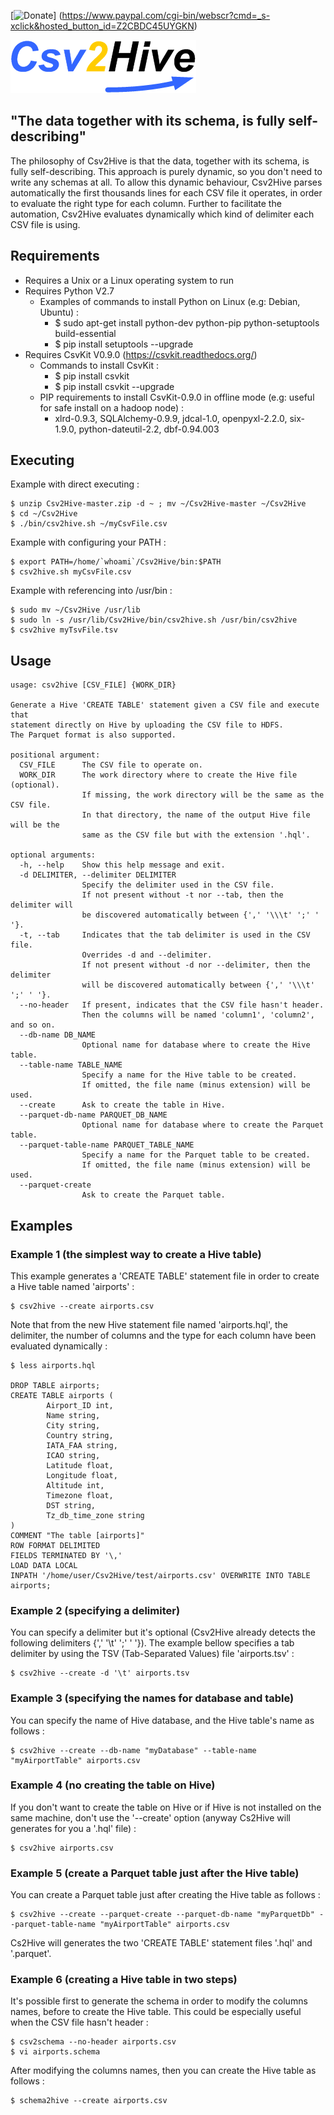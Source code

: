 [![Donate](https://www.paypalobjects.com/en_US/i/btn/btn_donateCC_LG.gif "Donate for Csv2Hive")]
(https://www.paypal.com/cgi-bin/webscr?cmd=_s-xclick&hosted_button_id=Z2CBDC45UYGKN)

![](/Csv2Hive.png "Csv2Hive")

## "The data together with its schema, is fully self-describing"

The philosophy of Csv2Hive is that the data, together with its schema, is fully self-describing. This approach is purely dynamic, so you don't need to write any schemas at all. To allow this dynamic behaviour, Csv2Hive parses automatically the first thousands lines for each CSV file it operates, in order to evaluate the right type for each column. Further to facilitate the automation, Csv2Hive evaluates dynamically which kind of delimiter each CSV file is using.

## Requirements
* Requires a Unix or a Linux operating system to run
* Requires Python V2.7
  * Examples of commands to install Python on Linux (e.g: Debian, Ubuntu) :
    * $ sudo apt-get install python-dev python-pip python-setuptools build-essential
    * $ pip install setuptools --upgrade
* Requires CsvKit V0.9.0 (https://csvkit.readthedocs.org/)
  * Commands to install CsvKit :
    * $ pip install csvkit
    * $ pip install csvkit --upgrade
  * PIP requirements to install CsvKit-0.9.0 in offline mode (e.g: useful for safe install on a hadoop node) :
    * xlrd-0.9.3, SQLAlchemy-0.9.9, jdcal-1.0, openpyxl-2.2.0, six-1.9.0, python-dateutil-2.2, dbf-0.94.003

## Executing
Example with direct executing :
```
$ unzip Csv2Hive-master.zip -d ~ ; mv ~/Csv2Hive-master ~/Csv2Hive
$ cd ~/Csv2Hive
$ ./bin/csv2hive.sh ~/myCsvFile.csv
```
Example with configuring your PATH :
```
$ export PATH=/home/`whoami`/Csv2Hive/bin:$PATH
$ csv2hive.sh myCsvFile.csv
```
Example with referencing into /usr/bin :
```
$ sudo mv ~/Csv2Hive /usr/lib
$ sudo ln -s /usr/lib/Csv2Hive/bin/csv2hive.sh /usr/bin/csv2hive
$ csv2hive myTsvFile.tsv
```

## Usage
```
usage: csv2hive [CSV_FILE] {WORK_DIR}

Generate a Hive 'CREATE TABLE' statement given a CSV file and execute that
statement directly on Hive by uploading the CSV file to HDFS.
The Parquet format is also supported.

positional argument:
  CSV_FILE      The CSV file to operate on.
  WORK_DIR      The work directory where to create the Hive file (optional).
                If missing, the work directory will be the same as the CSV file.
                In that directory, the name of the output Hive file will be the
                same as the CSV file but with the extension '.hql'.

optional arguments:
  -h, --help    Show this help message and exit.
  -d DELIMITER, --delimiter DELIMITER
                Specify the delimiter used in the CSV file.
                If not present without -t nor --tab, then the delimiter will
                be discovered automatically between {',' '\\\t' ';' ' '}.
  -t, --tab     Indicates that the tab delimiter is used in the CSV file.
                Overrides -d and --delimiter.
                If not present without -d nor --delimiter, then the delimiter
                will be discovered automatically between {',' '\\\t' ';' ' '}.
  --no-header   If present, indicates that the CSV file hasn't header.
                Then the columns will be named 'column1', 'column2', and so on.
  --db-name DB_NAME
                Optional name for database where to create the Hive table.
  --table-name TABLE_NAME
                Specify a name for the Hive table to be created.
                If omitted, the file name (minus extension) will be used.
  --create      Ask to create the table in Hive.
  --parquet-db-name PARQUET_DB_NAME
                Optional name for database where to create the Parquet table.
  --parquet-table-name PARQUET_TABLE_NAME
                Specify a name for the Parquet table to be created.
                If omitted, the file name (minus extension) will be used.
  --parquet-create
                Ask to create the Parquet table.
```

## Examples
### Example 1 (the simplest way to create a Hive table)

This example generates a 'CREATE TABLE' statement file in order to create a Hive table named 'airports' :
```
$ csv2hive --create airports.csv
```
Note that from the new Hive statement file named 'airports.hql', the delimiter, the number of columns and the type for each column have been evaluated dynamically :
```
$ less airports.hql

DROP TABLE airports;
CREATE TABLE airports (
        Airport_ID int,
        Name string,
        City string,
        Country string,
        IATA_FAA string,
        ICAO string,
        Latitude float,
        Longitude float,
        Altitude int,
        Timezone float,
        DST string,
        Tz_db_time_zone string
)
COMMENT "The table [airports]"
ROW FORMAT DELIMITED
FIELDS TERMINATED BY '\,'
LOAD DATA LOCAL
INPATH '/home/user/Csv2Hive/test/airports.csv' OVERWRITE INTO TABLE airports;
```

### Example 2 (specifying a delimiter)
You can specify a delimiter but it's optional (Csv2Hive already detects the following delimiters {','  '\\t'  ';'  ' '}).
The example bellow specifies a tab delimiter by using the TSV (Tab-Separated Values) file 'airports.tsv' :
```
$ csv2hive --create -d '\t' airports.tsv
```

### Example 3 (specifying the names for database and table)
You can specify the name of Hive database, and the Hive table's name as follows :
```
$ csv2hive --create --db-name "myDatabase" --table-name "myAirportTable" airports.csv
```

### Example 4 (no creating the table on Hive)
If you don't want to create the table on Hive or if Hive is not installed on the same machine, don't use the '--create' option (anyway Cs2Hive will generates for you a '.hql' file) :
```
$ csv2hive airports.csv
```

### Example 5 (create a Parquet table just after the Hive table)
You can create a Parquet table just after creating the Hive table as follows :
```
$ csv2hive --create --parquet-create --parquet-db-name "myParquetDb" --parquet-table-name "myAirportTable" airports.csv
```
Cs2Hive will generates the two 'CREATE TABLE' statement files '.hql' and '.parquet'.

### Example 6 (creating a Hive table in two steps)
It's possible first to generate the schema in order to modify the columns names, before to create the Hive table. This could be especially useful when the CSV file hasn't header :
```
$ csv2schema --no-header airports.csv
$ vi airports.schema
```
After modifying the columns names, then you can create the Hive table as follows :
```
$ schema2hive --create airports.csv
```
